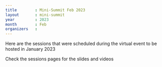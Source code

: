 ```yaml
---
title        : Mini-Summit Feb 2023
layout       : mini-summit
year         : 2023
month        : Feb
organizers   :
---
```


Here are the sessions that were scheduled during the virtual event to be hosted in January 2023

Check the sessions pages for the slides and videos
